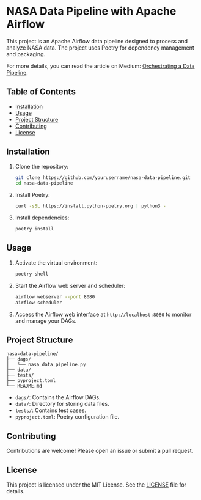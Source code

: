 # NASA Data Pipeline with Apache Airflow

This project is an Apache Airflow data pipeline designed to process and analyze NASA data. The project uses Poetry for dependency management and packaging.

For more details, you can read the article on Medium: [Orchestrating a Data Pipeline](https://medium.com/p/c20a615e9b2b).

## Table of Contents
- [Installation](#installation)
- [Usage](#usage)
- [Project Structure](#project-structure)
- [Contributing](#contributing)
- [License](#license)

## Installation

1. Clone the repository:
    ```sh
    git clone https://github.com/yourusername/nasa-data-pipeline.git
    cd nasa-data-pipeline
    ```

2. Install Poetry:
    ```sh
    curl -sSL https://install.python-poetry.org | python3 -
    ```

3. Install dependencies:
    ```sh
    poetry install
    ```

## Usage

1. Activate the virtual environment:
    ```sh
    poetry shell
    ```

2. Start the Airflow web server and scheduler:
    ```sh
    airflow webserver --port 8080
    airflow scheduler
    ```

3. Access the Airflow web interface at `http://localhost:8080` to monitor and manage your DAGs.

## Project Structure

```
nasa-data-pipeline/
├── dags/
│   └── nasa_data_pipeline.py
├── data/
├── tests/
├── pyproject.toml
└── README.md
```

- `dags/`: Contains the Airflow DAGs.
- `data/`: Directory for storing data files.
- `tests/`: Contains test cases.
- `pyproject.toml`: Poetry configuration file.

## Contributing

Contributions are welcome! Please open an issue or submit a pull request.

## License

This project is licensed under the MIT License. See the [LICENSE](LICENSE) file for details.